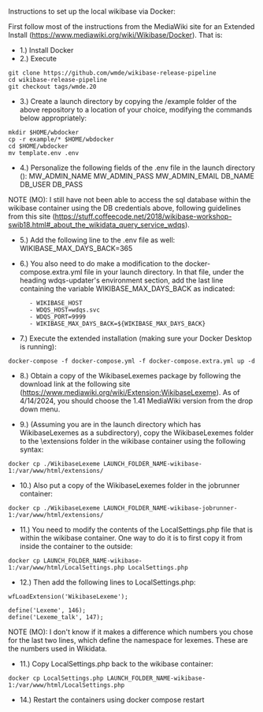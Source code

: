 Instructions to set up the local wikibase via Docker:

First follow most of the instructions from the MediaWiki site for an Extended Install (https://www.mediawiki.org/wiki/Wikibase/Docker). That is:

* 1.) Install Docker
* 2.) Execute
```
git clone https://github.com/wmde/wikibase-release-pipeline
cd wikibase-release-pipeline
git checkout tags/wmde.20
```

* 3.) Create a launch directory by copying the /example folder of the above repository to a location of your choice, modifying the commands below appropriately:
```
mkdir $HOME/wbdocker
cp -r example/* $HOME/wbdocker
cd $HOME/wbdocker
mv template.env .env
```

* 4.) Personalize the following fields of the .env file in the launch directory ():
MW_ADMIN_NAME
MW_ADMIN_PASS
MW_ADMIN_EMAIL
DB_NAME
DB_USER
DB_PASS

NOTE (MO): I still have not been able to access the sql database within the wikibase container using the DB credentials above, following guidelines from this site (https://stuff.coffeecode.net/2018/wikibase-workshop-swib18.html#_about_the_wikidata_query_service_wdqs).

* 5.) Add the following line to the .env file as well:
WIKIBASE_MAX_DAYS_BACK=365

* 6.) You also need to do make a modification to the docker-compose.extra.yml file in your launch directory. In that file, under the heading wdqs-updater's environment section, add the last line containing the variable WIKIBASE_MAX_DAYS_BACK as indicated:
```
      - WIKIBASE_HOST
      - WDQS_HOST=wdqs.svc
      - WDQS_PORT=9999
      - WIKIBASE_MAX_DAYS_BACK=${WIKIBASE_MAX_DAYS_BACK}
```

* 7.) Execute the extended installation (making sure your Docker Desktop is running):
```
docker-compose -f docker-compose.yml -f docker-compose.extra.yml up -d
```

* 8.) Obtain a copy of the WikibaseLexemes package by following the download link at the following site (https://www.mediawiki.org/wiki/Extension:WikibaseLexeme). As of 4/14/2024, you should choose the 1.41 MediaWiki version from the drop down menu.

* 9.) (Assuming you are in the launch directory which has WikibaseLexemes as a subdirectory), copy the WikibaseLexemes folder to the \extensions folder in the wikibase container using the following syntax:
```
docker cp ./WikibaseLexeme LAUNCH_FOLDER_NAME-wikibase-1:/var/www/html/extensions/
```

* 10.) Also put a copy of the WikibaseLexemes folder in the jobrunner container:
```
docker cp ./WikibaseLexeme LAUNCH_FOLDER_NAME-wikibase-jobrunner-1:/var/www/html/extensions/
```

* 11.) You need to modify the contents of the LocalSettings.php file that is within the wikibase container. One way to do it is to first copy it from inside the container to the outside:
```
docker cp LAUNCH_FOLDER_NAME-wikibase-1:/var/www/html/LocalSettings.php LocalSettings.php  
```

* 12.) Then add the following lines to LocalSettings.php:
```
wfLoadExtension('WikibaseLexeme');

define('Lexeme', 146);
define('Lexeme_talk', 147);
```
NOTE (MO): I don't know if it makes a difference which numbers you chose for the last two lines, which define the namespace for lexemes. These are the numbers used in Wikidata.

* 11.) Copy LocalSettings.php back to the wikibase container:
```
docker cp LocalSettings.php LAUNCH_FOLDER_NAME-wikibase-1:/var/www/html/LocalSettings.php    
```





* 14.) Restart the containers using docker compose restart